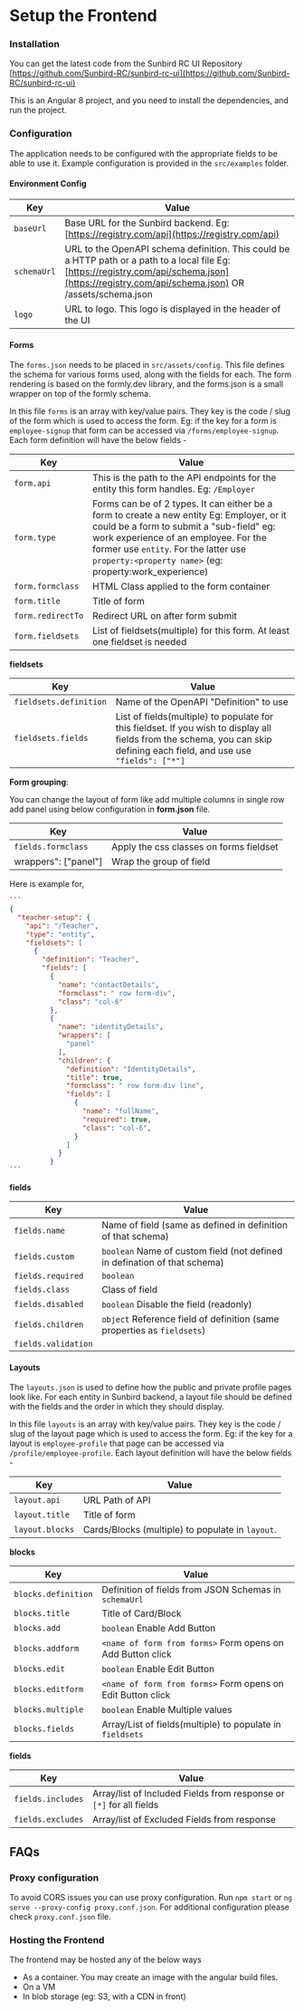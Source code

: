 # Setup the Frontend

### Installation

You can get the latest code from the Sunbird RC UI Repository [https://github.com/Sunbird-RC/sunbird-rc-ui](https://github.com/Sunbird-RC/sunbird-rc-ui)

This is an Angular 8 project, and you need to install the dependencies, and run the project.

### Configuration

The application needs to be configured with the appropriate fields to be able to use it. Example configuration is provided in the `src/examples` folder.

#### Environment Config

| Key         | Value                                                                                                                                                                                             |
| ----------- | ------------------------------------------------------------------------------------------------------------------------------------------------------------------------------------------------- |
| `baseUrl`   | Base URL for the Sunbird backend. Eg: [https://registry.com/api](https://registry.com/api)                                                                                                        |
| `schemaUrl` | URL to the OpenAPI schema definition. This could be a HTTP path or a path to a local file Eg: [https://registry.com/api/schema.json](https://registry.com/api/schema.json) OR /assets/schema.json |
| `logo`      | URL to logo. This logo is displayed in the header of the UI                                                                                                                                       |

#### Forms

The `forms.json` needs to be placed in `src/assets/config`. This file defines the schema for various forms used, along with the fields for each. The form rendering is based on the formly.dev library, and the forms.json is a small wrapper on top of the formly schema.

In this file `forms` is an array with key/value pairs. They key is the code / slug of the form which is used to access the form. Eg: if the key for a form is `employee-signup` that form can be accessed via `/forms/employee-signup`. Each form definition will have the below fields -

| Key               | Value                                                                                                                                                                                                                                                                              |
| ----------------- | ---------------------------------------------------------------------------------------------------------------------------------------------------------------------------------------------------------------------------------------------------------------------------------- |
| `form.api`        | This is the path to the API endpoints for the entity this form handles. Eg: `/Employer`                                                                                                                                                                                            |
| `form.type`       | Forms can be of 2 types. It can either be a form to create a new entity Eg: Employer, or it could be a form to submit a "sub-field" eg: work experience of an employee. For the former use `entity`. For the latter use `property:<property name>` (eg: property:work\_experience) |
| `form.formclass`  | HTML Class applied to the form container                                                                                                                                                                                                                                           |
| `form.title`      | Title of form                                                                                                                                                                                                                                                                      |
| `form.redirectTo` | Redirect URL on after form submit                                                                                                                                                                                                                                                  |
| `form.fieldsets`  | List of fieldsets(multiple) for this form. At least one fieldset is needed                                                                                                                                                                                                         |

**fieldsets**

| Key                    | Value                                                                                                                                                                      |
| ---------------------- | -------------------------------------------------------------------------------------------------------------------------------------------------------------------------- |
| `fieldsets.definition` | Name of the OpenAPI "Definition" to use                                                                                                                                    |
| `fieldsets.fields`     | List of fields(multiple) to populate for this fieldset. If you wish to display all fields from the schema, you can skip defining each field, and use use `"fields": ["*"]` |

**Form grouping**:

You can change the layout of form like add multiple columns in single row add panel using below configuration in **form.json** file.&#x20;

| Key                   | Value                                   |
| --------------------- | --------------------------------------- |
| `fields.formclass`    | Apply the css classes on forms fieldset |
| wrappers": \["panel"] | Wrap the group of field                 |

Here is example for,&#x20;

````json
```
{
  "teacher-setup": {
    "api": "/Teacher",
    "type": "entity",
    "fieldsets": [
      {
        "definition": "Teacher",
        "fields": [
          {
            "name": "contactDetails",
            "formclass": " row form-div",
            "class": "col-6"
          },
          {
            "name": "identityDetails",
            "wrappers": [
              "panel"
            ],
            "children": {
              "definition": "IdentityDetails",
              "title": true,
              "formclass": " row form-div line",
              "fields": [
                {
                  "name": "fullName",
                  "required": true,
                  "class": "col-6",
                }
              ]
            }
          }
```
````



**fields**

| Key                 | Value                                                                     |
| ------------------- | ------------------------------------------------------------------------- |
| `fields.name`       | Name of field (same as defined in definition of that schema)              |
| `fields.custom`     | `boolean` Name of custom field (not defined in defination of that schema) |
| `fields.required`   | `boolean`                                                                 |
| `fields.class`      | Class of field                                                            |
| `fields.disabled`   | `boolean` Disable the field (readonly)                                    |
| `fields.children`   | `object` Reference field of definition (same properties as `fieldsets`)   |
| `fields.validation` |                                                                           |

#### Layouts

The `layouts.json` is used to define how the public and private profile pages look like. For each entity in Sunbird backend, a layout file should be defined with the fields and the order in which they should display.

In this file `layouts` is an array with key/value pairs. They key is the code / slug of the layout page which is used to access the form. Eg: if the key for a layout is `employee-profile` that page can be accessed via `/profile/employee-profile`. Each layout definition will have the below fields -

| Key             | Value                                            |
| --------------- | ------------------------------------------------ |
| `layout.api`    | URL Path of API                                  |
| `layout.title`  | Title of form                                    |
| `layout.blocks` | Cards/Blocks (multiple) to populate in `layout`. |

**blocks**

| Key                 | Value                                                       |
| ------------------- | ----------------------------------------------------------- |
| `blocks.definition` | Definition of fields from JSON Schemas in `schemaUrl`       |
| `blocks.title`      | Title of Card/Block                                         |
| `blocks.add`        | `boolean` Enable Add Button                                 |
| `blocks.addform`    | `<name of form from forms>` Form opens on Add Button click  |
| `blocks.edit`       | `boolean` Enable Edit Button                                |
| `blocks.editform`   | `<name of form from forms>` Form opens on Edit Button click |
| `blocks.multiple`   | `boolean` Enable Multiple values                            |
| `blocks.fields`     | Array/List of fields(multiple) to populate in `fieldsets`   |

**fields**

| Key               | Value                                                               |
| ----------------- | ------------------------------------------------------------------- |
| `fields.includes` | Array/list of Included Fields from response or `[*]` for all fields |
| `fields.excludes` | Array/list of Excluded Fields from response                         |

## FAQs

### Proxy configuration

To avoid CORS issues you can use proxy configuration. Run `npm start` or `ng serve --proxy-config proxy.conf.json`. For additional configuration please check `proxy.conf.json` file.

### Hosting the Frontend

The frontend may be hosted any of the below ways

* As a container. You may create an image with the angular build files.
* On a VM
* In blob storage (eg: S3, with a CDN in front)
